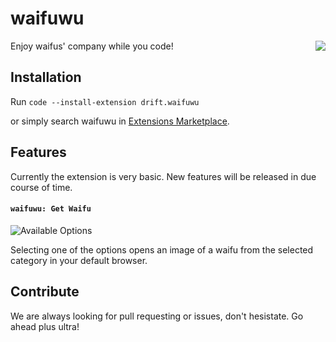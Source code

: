 # waifuwu

<img src = "https://i.imgur.com/Qit6i28.png" align = "right">

Enjoy waifus' company while you code!

## Installation

Run `code --install-extension drift.waifuwu`

or simply search waifuwu in [Extensions Marketplace](https://marketplace.visualstudio.com/vscode).

## Features

Currently the extension is very basic. New features will be released in due course of time.

#### `waifuwu: Get Waifu`

![Available Options](https://i.imgur.com/8RRVlEF.png)

Selecting one of the options opens an image of a waifu from the selected category in your default browser.

## Contribute

We are always looking for pull requesting or issues, don't hesistate. Go ahead plus ultra!
